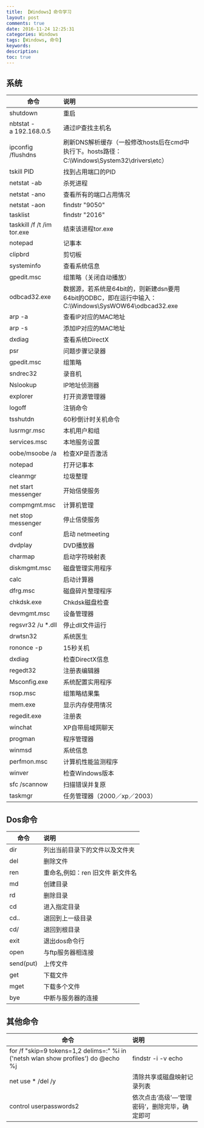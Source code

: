 ```yaml
---
title: 【Windows】命令学习
layout: post
comments: true
date: 2016-11-24 12:25:31
categories: Windows
tags: [Windows, 命令]
keywords:
description:
toc: true
---
```

## 系统
| 命令                       | 说明                                                                                        |
| -------------------------  | :---------------------------------                                                          |
| shutdown                   | 重启
| nbtstat -a 192.168.0.5     | 通过IP查找主机名
| ipconfig /flushdns         | 刷新DNS解析缓存（一般修改hosts后在cmd中执行下。hosts路径：C:\Windows\System32\drivers\etc）
| tskill PID                 | 找到占用端口的PID
| netstat -ab                | 杀死进程
| netstat -ano               | 查看所有的端口占用情况
| netstat -aon|findstr "9050"| 查看指定端口的占用情况|
| tasklist|findstr "2016"    | 查看PID对应的进程|
| taskkill /f /t /im tor.exe | 结束该进程tor.exe
| notepad                    | 记事本
| clipbrd                    | 剪切板
| systeminfo                 | 查看系统信息
| gpedit.msc                 | 组策略（关闭自动播放）
| odbcad32.exe               | 数据源，若系统是64bit的，则新建dsn要用64bit的ODBC，即在运行中输入：C:\Windows\SysWOW64\odbcad32.exe
| arp -a                     | 查看IP对应的MAC地址
| arp -s                     | 添加IP对应的MAC地址
| dxdiag                     | 查看系统DirectX
| psr                        | 问题步骤记录器
| gpedit.msc                 | 组策略
| sndrec32                   | 录音机
| Nslookup                   | IP地址侦测器
| explorer                   | 打开资源管理器
| logoff                     | 注销命令
| tsshutdn                   | 60秒倒计时关机命令
| lusrmgr.msc                | 本机用户和组
| services.msc               | 本地服务设置
| oobe/msoobe /a             | 检查XP是否激活
| notepad                    | 打开记事本
| cleanmgr                   | 垃圾整理
| net start messenger        | 开始信使服务
| compmgmt.msc               | 计算机管理
| net stop messenger         | 停止信使服务
| conf                       | 启动 netmeeting
| dvdplay                    | DVD播放器
| charmap                    | 启动字符映射表
| diskmgmt.msc               | 磁盘管理实用程序
| calc                       | 启动计算器
| dfrg.msc                   | 磁盘碎片整理程序
| chkdsk.exe                 | Chkdsk磁盘检查
| devmgmt.msc                | 设备管理器
| regsvr32 /u *.dll          | 停止dll文件运行
| drwtsn32                   | 系统医生
| rononce -p                 | 15秒关机
| dxdiag                     | 检查DirectX信息
| regedt32                   | 注册表编辑器
| Msconfig.exe               | 系统配置实用程序
| rsop.msc                   | 组策略结果集
| mem.exe                    | 显示内存使用情况
| regedit.exe                | 注册表
| winchat                    | XP自带局域网聊天
| progman                    | 程序管理器
| winmsd                     | 系统信息
| perfmon.msc                | 计算机性能监测程序
| winver                     | 检查Windows版本
| sfc /scannow               | 扫描错误并复原
| taskmgr                    | 任务管理器（2000／xp／2003）


## Dos命令
| 命令                      | 说明                             |
| ------------------------- | :--                              |
| dir                       | 列出当前目录下的文件以及文件夹
| del                       | 删除文件
| ren                       | 重命名,例如：ren 旧文件 新文件名
| md                        | 创建目录
| rd                        | 删除目录
| cd                        | 进入指定目录
| cd..                      | 退回到上一级目录
| cd/                       | 退回到根目录
| exit                      | 退出dos命令行
| open                      | 与ftp服务器相连接                |
| send(put)                 | 上传文件                         |
| get                       | 下载文件                         |
| mget                      | 下载多个文件                     |
| bye                       | 中断与服务器的连接               |


## 其他命令
| 命令                      | 说明 |
| ------------------------- | :--  |
|for /f "skip=9 tokens=1,2 delims=:" %i in ('netsh wlan show profiles') do  @echo %j | findstr -i -v echo | netsh wlan show profiles %j key=clear		|列出连接过的wifi信息、加密方式、包括密码|
| net use * /del /y      | 清除共享或磁盘映射记录列表                    |
| control userpasswords2 | 依次点击‘高级’—‘管理密码’，删除完毕，确定即可 |
